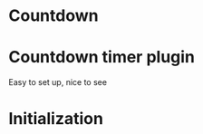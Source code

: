 # Countdown

Countdown timer plugin
====================

Easy to set up, nice to see


Initialization
====================
